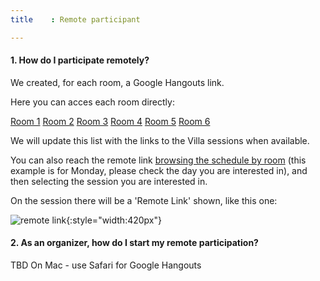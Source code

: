 ```yaml
---
title    : Remote participant

---
```


#### 1. **How do I participate remotely?**

We created, for each room, a Google Hangouts link.

Here you can acces each room directly:

[Room 1](https://hangouts.google.com/hangouts/_/owasp.org/summit-room-1)
[Room 2](https://hangouts.google.com/hangouts/_/owasp.org/summit-room-2)
[Room 3](https://hangouts.google.com/hangouts/_/owasp.org/summit-room-3)
[Room 4](https://hangouts.google.com/hangouts/_/owasp.org/summit-room-4)
[Room 5](https://hangouts.google.com/hangouts/_/owasp.org/summit-room-5)
[Room 6](https://hangouts.google.com/hangouts/_/owasp.org/summit-room-6)

We will update this list with the links to the Villa sessions when available.

You can also reach the remote link [browsing the schedule by room](https://owaspsummit.org/pages/schedule/by-room/Mon.html) (this example is for Monday, please check the day you are interested in), and then selecting the session you are interested in.

On the session there will be a 'Remote Link' shown, like this one:

![remote link](http://i.imgur.com/PODBmt2.png){:style="width:420px"}

#### 2. **As an organizer, how do I start my remote participation?**

TBD
On Mac - use Safari for Google Hangouts
